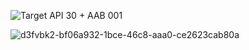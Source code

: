 ![Target API 30 + AAB 001](https://user-images.githubusercontent.com/94306642/216821152-8066a2f4-cdcb-4fff-be55-1d5c9250de83.png)


![d3fvbk2-bf06a932-1bce-46c8-aaa0-ce2623cab80a](https://user-images.githubusercontent.com/94306642/220104759-e6c0df53-016e-4118-945b-376cfeeea411.gif)
